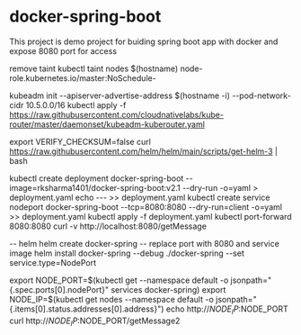 # docker-spring-boot

This project is demo project for buiding spring boot app with docker 
and expose 8080 port for access


 remove taint 
 kubectl taint nodes $(hostname) node-role.kubernetes.io/master:NoSchedule-


 kubeadm init --apiserver-advertise-address $(hostname -i) --pod-network-cidr 10.5.0.0/16
 kubectl apply -f https://raw.githubusercontent.com/cloudnativelabs/kube-router/master/daemonset/kubeadm-kuberouter.yaml
 
 export VERIFY_CHECKSUM=false
 curl https://raw.githubusercontent.com/helm/helm/main/scripts/get-helm-3 | bash
 
 
 kubectl create deployment docker-spring-boot --image=rksharma1401/docker-spring-boot:v2.1 --dry-run -o=yaml > deployment.yaml
 echo --- >> deployment.yaml
 kubectl create service nodeport docker-spring-boot --tcp=8080:8080 --dry-run=client -o=yaml >> deployment.yaml
 kubectl apply -f deployment.yaml
 kubectl port-forward <Tab> 8080:8080
 curl -v http://localhost:8080/getMessage
 
  
-- helm
  helm create docker-spring 
 -- replace port  with 8080 and service image
 helm install docker-spring --debug ./docker-spring --set service.type=NodePort
 
   export NODE_PORT=$(kubectl get --namespace default -o jsonpath="{.spec.ports[0].nodePort}" services docker-spring)
  export NODE_IP=$(kubectl get nodes --namespace default -o jsonpath="{.items[0].status.addresses[0].address}")
  echo http://$NODE_IP:$NODE_PORT
  curl http://$NODE_IP:$NODE_PORT/getMessage2
  
